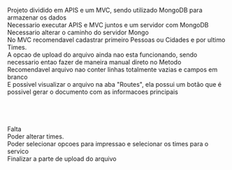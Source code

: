 Projeto dividido em APIS e um MVC, sendo utilizado MongoDB para armazenar os dados <br>
Necessario executar APIS e MVC juntos e um servidor com MongoDB <br>
Necessario alterar o caminho do servidor Mongo <br>
No MVC recomendavel cadastrar primeiro Pessoas ou Cidades e por ultimo Times.<br>
A opcao de upload do arquivo ainda nao esta funcionando, sendo necessario entao fazer de maneira manual direto no Metodo<br>
Recomendavel arquivo nao conter linhas totalmente vazias e campos em branco <br>
E possivel visualizar o arquivo na aba "Routes", ela possui um botão que é possivel gerar o documento com as informacoes principais<br>
<br>
<br>
<br>
<br>
Falta<br>
Poder alterar times.<br>
Poder selecionar opcoes para impressao e selecionar os times para o servico<br>
Finalizar a parte de upload do arquivo<br>

